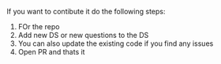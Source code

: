 If you want to contibute it do the following steps:

1) FOr the repo
2) Add new DS or new questions to the DS
3) You can also update the existing code if you find any issues
4) Open PR and thats it 
